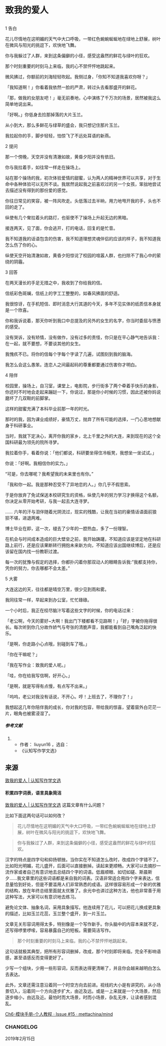 # 致我的爱人

## 





1 告白

花儿尽情地在这明媚的天气中大口呼吸，一带红色蜿蜿蜒蜒地在绿地上舒展，树叶在微风与阳光的挑逗下，欢快地飞舞。

你与我躲过了人群，来到这条偏僻的小径，感受这盎然的鲜花与绿叶的狂欢。

那个时刻重要的时刻马上来临，我的心不禁怦怦地跳起来。

微风拂过，你额前的刘海轻轻吹起。我侧过身，「你知不知道我喜欢你呀？」

「我知道啊！」你看着我依然一脸的严肃，转过头去看那盛开的鲜花。

「那，做我的女朋友吧！」毫无前奏地，心中演练了千万次的场景，居然被我这么简单地说出来。

「好啊。」你低身去捡那掉落的大片玉兰。

从小到大，那么多鲜花与绿草的盛会，我只想记住那片玉兰。

我拉起你的手，脚步轻轻，怕惊飞了不远处耳语的新燕。

2 提问

那一个傍晚，天空并没有清澈如故，黄昏夕阳并没有依旧。

你与我拉着手，如往常一样走在操场上。

站在那个操场的我，初次体验爱情的甜蜜，认为两人的精神世界可以共享，对于生命中各种体验可以无所不谈。我居然说起我之前喜欢过的另一个女孩，笨拙地尝试去描述没有得到的那份爱的感觉。

你往日常见的笑容，被一阵风吹走。头低落过去半晌，用力地甩开我的手，头也不回的走了。

纵使有几个耷拉着头的路灯，也驱使不了操场上升起无边的黑暗。

接连两天，见了面，你会逃开，打的电话，回复的是忙音。

我不知道我的话语包含的伤害，我不知道理想灵魂伴侣的应该的样子，我不知道我怎么伤了你的心。

纵使天空开始清澈如故，黄昏夕阳惊诧了校园的喧嚣人群，也扫除不了我心中的萦绕的阴霾。

3 回答

在两天漫长的手足无措之中，我收到了你给我的信。

信纸彩色斑斓，信纸上的字工工整整的，如春风拂面的舒适。

我很惊讶，在手机短信、即时消息大行其道的今天，多年不见实体的纸质信本身就是一个欣喜。

你和我诉说着，那天你听到我口中总提及的另外的女生的名字，你当时委屈与愤懑的感受。

没有哭诉，没有矫情，没有做作，没有过多的责怪，你只是在平心静气地告诉我：在一起，就不要想，不要谈其他的女生。

我愧疚不已。将你的信每个字每个字读了几遍，试图刻到我的脑海。

我怎么会这么愚笨。连恋人之间最起码的尊重都要通过伤害你才明白。

4 陪伴

校园里，操场上，自习室，课堂上，电影院，步行街多了两个牵着手快乐的身影，你还时不时地会走起来蹦跶一下，你说过，那是你小时候的习惯，因此还被你妈说磨坏了几双鞋的前脚掌。

这样的甜蜜充满了本科毕业前那一年的时光。

那时的我，因为课业成绩好，豪情万丈，抛弃了所有可能的选择，一门心思地想献身于科研事业。

当时，我就下定决心，离开你我的家乡，北上千里之外的大连，来到现在的这个全国科研最为领先的院所寻梦。

我拉着你手，看着你说：「他们都说，科研要坐得住冷板凳，我想坐一坐试试。」

你说：「好啊。我相信你的实力。」

“可是，你去哪呢？我希望我的未来里也有你。”

「我和你一起。我是那种忍受不了异地恋的人。」你几乎不假思索。

于是你放弃了免试保送本校研究生的资格，纵使几年的努力学习才换得这个名额，你决定从零开始考研，与我一起去大连寻梦。

…… 六年的汗与泪伴随着光阴流过，现实的残酷，让我在当初的豪情话语面前狼狈不堪，进退两难。

博士毕业在即，这一次，褪去了少年的一腔热血，多了一份理智。

在机会与时间成本造成的巨大壁垒之前，我开始踌躇，不知道应该是坚定地在科研路上前行，还是应该果断转行拥抱未来新方向，不知道应该出国继续博后，还是应该留在国内找一份教职过渡。

每一次的犹豫与假定的选择，你都扑闪着你那双动人的眼睛告诉我:”我都支持你，凭你的努力，你去哪都不会太差。”

5 大雾

大连这边的天，往往都是晴空万里，很少见到雨和雾。

我同往常一样，早起来到办公室，忙忙碌碌。

一个小时后，我正在绞尽脑汁写着这些文字的时候，你的电话过来：

「老公啊，今天的雾好~大啊！我出门下楼都看不见路啊！」「好」字被你拖得很长。每次听到你几分故作娇气与夸张的清脆声音，我都能看到自己嘴角泛起的快乐。

「是啊，你走路小心点哦，别碰到车了哦。」

「你在干嘛呢？」

「我在写作业：致我的爱人呢。」

「哇，你在给我写信啊，好开心。」

「是啊，就是写得有点慢，有点写不出来。」

「呜呜，老公对我没有话说，不开心。哼！上班去了，不理你了！」

我想起这几年你陪伴我的成长，你对我的包容，带给我的惊喜，望着窗外白茫茫一片，眼角也被雾浸湿了。                                   

##### 参考文献

1. - 作者： liuyun16 ，选自：
   - 《认知写作学文选》



## 来源

[致我的爱人 | 认知写作学文选](http://note.openmindclub.com/essays/liuyun16-ToLover.html)



#### 积累四字词表，语言具象简洁
[致我的爱人 | 认知写作学文选](http://note.openmindclub.com/essays/liuyun16-ToLover.html) 这篇文章有什么问题？

比如下面这两句话可以如何改？

> 花儿尽情地在这明媚的天气中大口呼吸，一带红色蜿蜿蜒蜒地在绿地上舒展，树叶在微风与阳光的挑逗下，欢快地飞舞。

> 你与我躲过了人群，来到这条偏僻的小径，感受这盎然的鲜花与绿叶的狂欢。

汉字的特点是四字句和抑扬顿挫。当你实在不知道怎么改时，改成四个字错不了。比如阳光明媚，花儿盛开，后面可以直接删掉。读起来更顺畅。大家可以去摘抄一流作家或者自己有意识地去总结四个字的词语。低眉顺眼、如切如磋、斯晨斯夕……我文章里的这些词语都是来自我的词表。汉语非常适合用四个字来表达，信息量恰到好处，但是不要滥用人们非常熟悉的成语。这样很容易形成一个新的优雅的结构，放在年终总结里面就太优雅了。余光中也讲过这种方法，他也非常善于用这种写法，大家可以有意识地去练习。

避免论文体、抽象名词，采用具象描写。他连续用了花儿，可以把花儿换成更具象的描述，比如玉兰花蕊，玉兰整个盛开，到一片玉兰。

文章无关形容词用得太多，特别像是一个写作新手。你头脑中的内容本来就不足，还写得啰里啰嗦，容易暴露自己的短板。需要简洁写作。

> 那个时刻重要的时刻马上来临，我的心不禁怦怦地跳起来。

这句话就极其典型，把所有形容词删掉，改成，那个时刻即将来临，完全不影响语感，甚至语感反而变得更好了。

少写一个组块，少用一些形容词，反而表达得更清晰了，并且你会越来越明白怎么去表达。

此外，文章还需注意沿着同一个时空方向去前进。视线的大小是有讲究的，从小场景切入，沿着同一个方向逐步扩大，由近及远。或是一上来就是一个大场景，然后逐步缩小，由远及近。最怕时而大场景，时而小场景，杂乱无序，让读者感到混乱。

[Ch6-模块手册-个人教程 · Issue #15 · mettachina/mind](https://github.com/mettachina/mind/issues/15)

### CHANGELOG

2019年2月15日